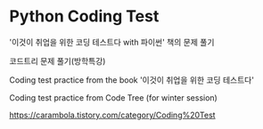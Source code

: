 # Python Coding Test

'이것이 취업을 위한 코딩 테스트다 with 파이썬' 책의 문제 풀기

코드트리 문제 풀기(방학특강)


Coding test practice from the book '이것이 취업을 위한 코딩 테스트다'

Coding test practice from Code Tree (for winter session)


https://carambola.tistory.com/category/Coding%20Test
